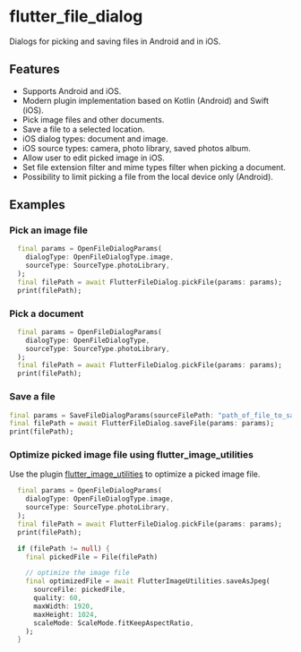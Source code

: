 # flutter_file_dialog

Dialogs for picking and saving files in Android and in iOS.

## Features

- Supports Android and iOS.
- Modern plugin implementation based on Kotlin (Android) and Swift (iOS).
- Pick image files and other documents.
- Save a file to a selected location.
- iOS dialog types: document and image.
- iOS source types: camera, photo library, saved photos album.
- Allow user to edit picked image in iOS.
- Set file extension filter and mime types filter when picking a document.
- Possibility to limit picking a file from the local device only (Android).

## Examples

### Pick an image file

```dart
  final params = OpenFileDialogParams(
    dialogType: OpenFileDialogType.image,
    sourceType: SourceType.photoLibrary,
  );
  final filePath = await FlutterFileDialog.pickFile(params: params);
  print(filePath);
```

### Pick a document

```dart
  final params = OpenFileDialogParams(
    dialogType: OpenFileDialogType,
    sourceType: SourceType.photoLibrary,
  );
  final filePath = await FlutterFileDialog.pickFile(params: params);
  print(filePath);
```

### Save a file

```dart
final params = SaveFileDialogParams(sourceFilePath: "path_of_file_to_save");
final filePath = await FlutterFileDialog.saveFile(params: params);
print(filePath);
```

### Optimize picked image file using flutter_image_utilities

Use the plugin [flutter_image_utilities](https://pub.dev/packages/flutter_image_utilities) to optimize a picked image file.

```dart
  final params = OpenFileDialogParams(
    dialogType: OpenFileDialogType.image,
    sourceType: SourceType.photoLibrary,
  );
  final filePath = await FlutterFileDialog.pickFile(params: params);
  print(filePath);

  if (filePath != null) {
    final pickedFile = File(filePath)

    // optimize the image file
    final optimizedFile = await FlutterImageUtilities.saveAsJpeg(
      sourceFile: pickedFile,
      quality: 60,
      maxWidth: 1920,
      maxHeight: 1024,
      scaleMode: ScaleMode.fitKeepAspectRatio,
    );
  }
```
